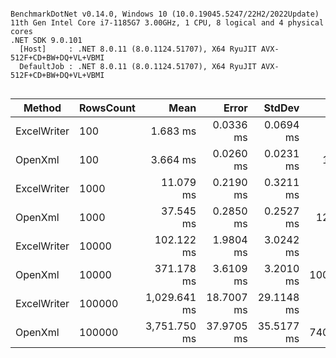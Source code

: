```

BenchmarkDotNet v0.14.0, Windows 10 (10.0.19045.5247/22H2/2022Update)
11th Gen Intel Core i7-1185G7 3.00GHz, 1 CPU, 8 logical and 4 physical cores
.NET SDK 9.0.101
  [Host]     : .NET 8.0.11 (8.0.1124.51707), X64 RyuJIT AVX-512F+CD+BW+DQ+VL+VBMI
  DefaultJob : .NET 8.0.11 (8.0.1124.51707), X64 RyuJIT AVX-512F+CD+BW+DQ+VL+VBMI


```
| Method      | RowsCount | Mean         | Error      | StdDev     | Gen0       | Gen1      | Gen2      | Allocated     |
|------------ |---------- |-------------:|-----------:|-----------:|-----------:|----------:|----------:|--------------:|
| ExcelWriter | 100       |     1.683 ms |  0.0336 ms |  0.0694 ms |          - |         - |         - |      14.28 KB |
| OpenXml     | 100       |     3.664 ms |  0.0260 ms |  0.0231 ms |   187.5000 |  187.5000 |  187.5000 |    1216.16 KB |
| ExcelWriter | 1000      |    11.079 ms |  0.2190 ms |  0.3211 ms |          - |         - |         - |      14.62 KB |
| OpenXml     | 1000      |    37.545 ms |  0.2850 ms |  0.2527 ms |  1230.7692 |  692.3077 |  538.4615 |   16630.66 KB |
| ExcelWriter | 10000     |   102.122 ms |  1.9804 ms |  3.0242 ms |          - |         - |         - |      28.01 KB |
| OpenXml     | 10000     |   371.178 ms |  3.6109 ms |  3.2010 ms | 10000.0000 | 3000.0000 | 3000.0000 |  142206.27 KB |
| ExcelWriter | 100000    | 1,029.641 ms | 18.7007 ms | 29.1148 ms |          - |         - |         - |     172.89 KB |
| OpenXml     | 100000    | 3,751.750 ms | 37.9705 ms | 35.5177 ms | 74000.0000 | 3000.0000 | 3000.0000 | 1225981.12 KB |
